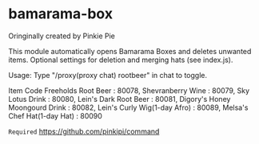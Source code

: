 # bamarama-box

Oringinally created by Pinkie Pie

This module automatically opens Bamarama Boxes and deletes unwanted items. Optional settings for deletion and merging hats (see index.js).

Usage: Type "/proxy(proxy chat) rootbeer"  in chat to toggle.

Item Code
Freeholds Root Beer             : 80078,
Shevranberry Wine               : 80079,
Sky Lotus Drink                 : 80080,
Lein's Dark Root Beer           : 80081,
Digory's Honey Moongourd Drink  : 80082,
Lein's Curly Wig(1-day Afro)    : 80089,
Melsa's Chef Hat(1-day Hat)     : 80090

`Required`
https://github.com/pinkipi/command

